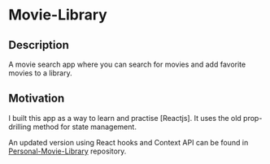 # Movie-Library

## Description

A movie search app where you can search for movies and add favorite movies to a library.

## Motivation
I built this app as a way to learn and practise [Reactjs].
It uses the old prop-drilling method for state management.  

An updated version using React hooks and Context API can be found in [Personal-Movie-Library](https://github.com/annlinros/Personal-Movie-Library) repository.
